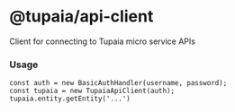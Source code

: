 # @tupaia/api-client

Client for connecting to Tupaia micro service APIs

### Usage

```
const auth = new BasicAuthHandler(username, password);
const tupaia = new TupaiaApiClient(auth);
tupaia.entity.getEntity('...')
```
